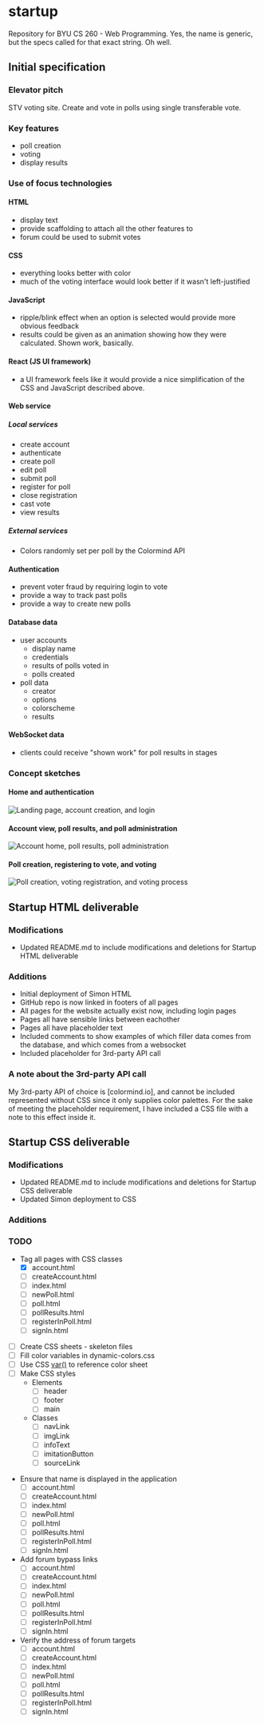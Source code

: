# startup
Repository for BYU CS 260 - Web Programming.  Yes, the name is generic, but the specs called for that exact string.  Oh well.

## Initial specification
### Elevator pitch
STV voting site.  Create and vote in polls using single transferable vote.
### Key features
* poll creation
* voting
* display results
### Use of focus technologies
#### HTML
* display text
* provide scaffolding to attach all the other features to
* forum could be used to submit votes
#### CSS
* everything looks better with color
* much of the voting interface would look better if it wasn't left-justified
#### JavaScript
* ripple/blink effect when an option is selected would provide more obvious feedback
* results could be given as an animation showing how they were calculated.  Shown work, basically.
#### React (JS UI framework)
* a UI framework feels like it would provide a nice simplification of the CSS and JavaScript described above.
#### Web service
##### Local services
* create account
* authenticate
* create poll
* edit poll
* submit poll
* register for poll
* close registration
* cast vote
* view results
##### External services
* Colors randomly set per poll by the Colormind API
#### Authentication
* prevent voter fraud by requiring login to vote
* provide a way to track past polls
* provide a way to create new polls
#### Database data
* user accounts
  - display name
  - credentials
  - results of polls voted in
  - polls created
* poll data
  - creator
  - options
  - colorscheme
  - results
#### WebSocket data
* clients could receive "shown work" for poll results in stages
### Concept sketches
#### Home and authentication
![Landing page, account creation, and login](image-cache/home-and-auth.jpg)
#### Account view, poll results, and poll administration
![Account home, poll results, poll administration](image-cache/account-view.jpg "Account views")
#### Poll creation, registering to vote, and voting
![Poll creation, voting registration, and voting process](image-cache/poll-participation.jpg)

## Startup HTML deliverable
### Modifications
* Updated README.md to include modifications and deletions for Startup HTML deliverable
### Additions
* Initial deployment of Simon HTML
* GitHub repo is now linked in footers of all pages
* All pages for the website actually exist now, including login pages
* Pages all have sensible links between eachother
* Pages all have placeholder text
* Included comments to show examples of which filler data comes from the database, and which comes from a websocket
* Included placeholder for 3rd-party API call
### A note about the 3rd-party API call
My 3rd-party API of choice is [colormind.io], and cannot be included represented without CSS since it only supplies color palettes.  For the sake of meeting the placeholder requirement, I have included a CSS file with a note to this effect inside it.

## Startup CSS deliverable
### Modifications
* Updated README.md to include modifications and deletions for Startup CSS deliverable
* Updated Simon deployment to CSS
### Additions
### TODO
* Tag all pages with CSS classes
  - [X] account.html
  - [ ] createAccount.html
  - [ ] index.html
  - [ ] newPoll.html
  - [ ] poll.html
  - [ ] pollResults.html
  - [ ] registerInPoll.html
  - [ ] signIn.html
* [ ] Create CSS sheets - skeleton files
* [ ] Fill color variables in dynamic-colors.css
* [ ] Use CSS [var()](https://www.w3schools.com/css/css3_variables.asp) to reference color sheet
* [ ] Make CSS styles
	+ Elements
		- [ ] header
	  - [ ] footer
	  - [ ] main
	+ Classes
	  - [ ] navLink
	  - [ ] imgLink
	  - [ ] infoText
	  - [ ] imitationButton
	  - [ ] sourceLink
* Ensure that name is displayed in the application
  - [ ] account.html
  - [ ] createAccount.html
  - [ ] index.html
  - [ ] newPoll.html
  - [ ] poll.html
  - [ ] pollResults.html
  - [ ] registerInPoll.html
  - [ ] signIn.html
* Add forum bypass links
  - [ ] account.html
  - [ ] createAccount.html
  - [ ] index.html
  - [ ] newPoll.html
  - [ ] poll.html
  - [ ] pollResults.html
  - [ ] registerInPoll.html
  - [ ] signIn.html
* Verify the address of forum targets
  - [ ] account.html
  - [ ] createAccount.html
  - [ ] index.html
  - [ ] newPoll.html
  - [ ] poll.html
  - [ ] pollResults.html
  - [ ] registerInPoll.html
  - [ ] signIn.html